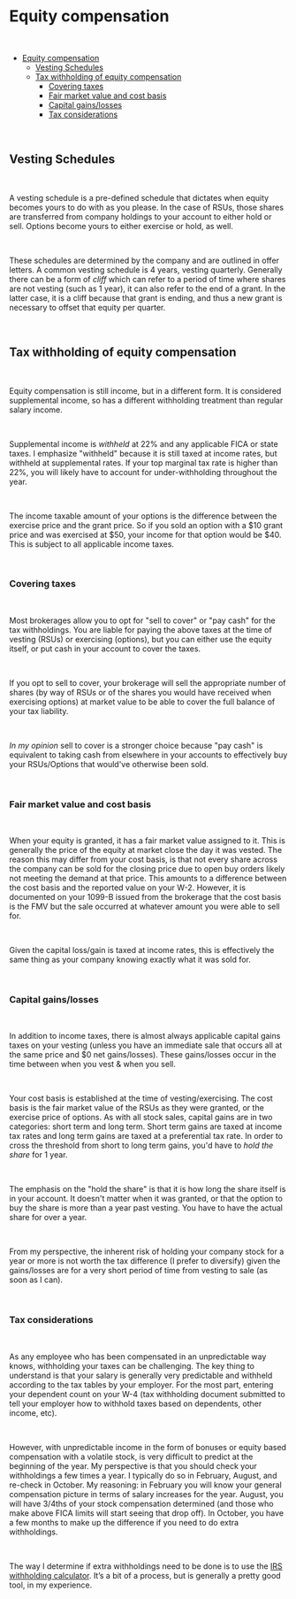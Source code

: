 # Equity compensation  

&nbsp;  

- [Equity compensation](#equity-compensation)
  - [Vesting Schedules](#vesting-schedules)
  - [Tax withholding of equity compensation](#tax-withholding-of-equity-compensation)
    - [Covering taxes](#covering-taxes)
    - [Fair market value and cost basis](#fair-market-value-and-cost-basis)
    - [Capital gains/losses](#capital-gainslosses)
    - [Tax considerations](#tax-considerations)

&nbsp;  

## Vesting Schedules  

&nbsp;  

A vesting schedule is a pre-defined schedule that dictates when equity becomes yours to do with as you please. In the case of RSUs, those shares are transferred from company holdings to your account to either hold or sell. Options become yours to either exercise or hold, as well.  

&nbsp;  

These schedules are determined by the company and are outlined in offer letters. A common vesting schedule is 4 years, vesting quarterly. Generally there can be a form of _cliff_ which can refer to a period of time where shares are not vesting (such as 1 year), it can also refer to the end of a grant. In the latter case, it is a cliff because that grant is ending, and thus a new grant is necessary to offset that equity per quarter.

&nbsp;  

## Tax withholding of equity compensation 

&nbsp;  

Equity compensation is still income, but in a different form. It is considered supplemental income, so has a different withholding treatment than regular salary income.  

&nbsp;  

Supplemental income is _withheld_ at 22% and any applicable FICA or state taxes. I emphasize "withheld" because it is still taxed at income rates, but withheld at supplemental rates. If your top marginal tax rate is higher than 22%, you will likely have to account for under-withholding throughout the year.  

&nbsp;  

The income taxable amount of your options is the difference between the exercise price and the grant price. So if you sold an option with a $10 grant price and was exercised at $50, your income for that option would be $40. This is subject to all applicable income taxes.  

&nbsp;  
### Covering taxes  

&nbsp;  

Most brokerages allow you to opt for "sell to cover" or "pay cash" for the tax withholdings. You are liable for paying the above taxes at the time of vesting (RSUs) or exercising (options), but you can either use the equity itself, or put cash in your account to cover the taxes.  

&nbsp;  

If you opt to sell to cover, your brokerage will sell the appropriate number of shares (by way of RSUs or of the shares you would have received when exercising options) at market value to be able to cover the full balance of your tax liability.

&nbsp;  

_In my opinion_ sell to cover is a stronger choice because "pay cash" is equivalent to taking cash from elsewhere in your accounts to effectively buy your RSUs/Options that would've otherwise been sold.  

&nbsp;  
### Fair market value and cost basis 

&nbsp;  

When your equity is granted, it has a fair market value assigned to it. This is generally the price of the equity at market close the day it was vested. The reason this may differ from your cost basis, is that not every share across the company can be sold for the closing price due to open buy orders likely not meeting the demand at that price. This amounts to a difference between the cost basis and the reported value on your W-2. However, it is documented on your 1099-B issued from the brokerage that the cost basis is the FMV but the sale occurred at whatever amount you were able to sell for.  

&nbsp;  

Given the capital loss/gain is taxed at income rates, this is effectively the same thing as your company knowing exactly what it was sold for.  

&nbsp;  
### Capital gains/losses  

&nbsp;  

In addition to income taxes, there is almost always applicable capital gains taxes on your vesting (unless you have an immediate sale that occurs all at the same price and $0 net gains/losses). These gains/losses occur in the time between when you vest & when you sell.  

&nbsp;  

Your cost basis is established at the time of vesting/exercising. The cost basis is the fair market value of the RSUs as they were granted, or the exercise price of options. As with all stock sales, capital gains are in two categories: short term and long term. Short term gains are taxed at income tax rates and long term gains are taxed at a preferential tax rate. In order to cross the threshold from short to long term gains, you'd have to _hold the share_ for 1 year.  

&nbsp;  

The emphasis on the "hold the share" is that it is how long the share itself is in your account. It doesn't matter when it was granted, or that the option to buy the share is more than a year past vesting. You have to have the actual share for over a year.  

&nbsp;  

From my perspective, the inherent risk of holding your company stock for a year or more is not worth the tax difference (I prefer to diversify) given the gains/losses are for a very short period of time from vesting to sale (as soon as I can).  

&nbsp;  

### Tax considerations  

&nbsp;  

As any employee who has been compensated in an unpredictable way knows, withholding your taxes can be challenging. The key thing to understand is that your salary is generally very predictable and withheld according to the tax tables by your employer. For the most part, entering your dependent count on your W-4 (tax withholding document submitted to tell your employer how to withhold taxes based on dependents, other income, etc).

&nbsp;  

However, with unpredictable income in the form of bonuses or equity based compensation with a volatile stock, is very difficult to predict at the beginning of the year. My perspective is that you should check your withholdings a few times a year. I typically do so in February, August, and re-check in October. My reasoning: in February you will know your general compensation picture in terms of salary increases for the year. August, you will have 3/4ths of your stock compensation determined (and those who make above FICA limits will start seeing that drop off). In October, you have a few months to make up the difference if you need to do extra withholdings.  

&nbsp;  

The way I determine if extra withholdings need to be done is to use the [IRS withholding calculator](https://www.irs.gov/individuals/tax-withholding-estimator). It’s a bit of a process, but is generally a pretty good tool, in my experience.